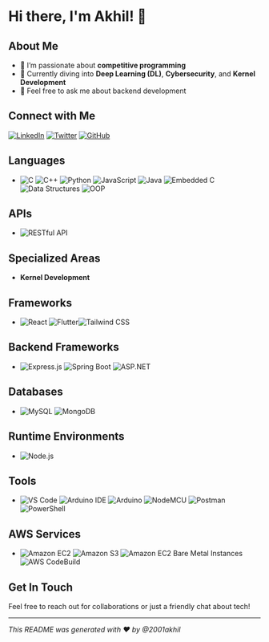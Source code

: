# Hi there, I'm Akhil! 👋

## About Me
- 👀 I’m passionate about **competitive programming**
- 🌱 Currently diving into **Deep Learning (DL)**, **Cybersecurity**, and **Kernel Development**
- 💬 Feel free to ask me about backend development

## Connect with Me
[![LinkedIn](https://img.shields.io/badge/LinkedIn-0077B5?style=for-the-badge&logo=linkedin&logoColor=white)](https://www.linkedin.com/in/akhil-a-8277a51a4/)
[![Twitter](https://img.shields.io/badge/Twitter-1DA1F2?style=for-the-badge&logo=twitter&logoColor=white)](https://twitter.com/yourprofile)
[![GitHub](https://img.shields.io/badge/GitHub-100000?style=for-the-badge&logo=github&logoColor=white)](https://github.com/2001akhil)

## Languages
- ![C](https://img.shields.io/badge/C-00599C?style=for-the-badge&logo=c&logoColor=white) ![C++](https://img.shields.io/badge/C%2B%2B-00599C?style=for-the-badge&logo=c%2B%2B&logoColor=white) ![Python](https://img.shields.io/badge/Python-3776AB?style=for-the-badge&logo=python&logoColor=white) ![JavaScript](https://img.shields.io/badge/JavaScript-F7DF1E?style=for-the-badge&logo=javascript&logoColor=black) ![Java](https://img.shields.io/badge/Java-007396?style=for-the-badge&logo=java&logoColor=white) ![Embedded C](https://img.shields.io/badge/Embedded_C-008080?style=for-the-badge&logo=c&logoColor=white) ![Data Structures](https://img.shields.io/badge/Data_Structures-2bbc8a?style=for-the-badge) ![OOP](https://img.shields.io/badge/OOP-2bbc8a?style=for-the-badge)

## APIs
- ![RESTful API](https://img.shields.io/badge/RESTful%20API-000000?style=for-the-badge&logo=swagger&logoColor=white)

## Specialized Areas
- **Kernel Development**

## Frameworks
- ![React](https://img.shields.io/badge/React-20232A?style=for-the-badge&logo=react&logoColor=61DAFB) ![Flutter](https://img.shields.io/badge/Flutter-02569B?style=for-the-badge&logo=flutter&logoColor=white)![Tailwind CSS](https://img.shields.io/badge/Tailwind_CSS-38B2AC?style=for-the-badge&logo=tailwind-css&logoColor=white)

## Backend Frameworks
-  ![Express.js](https://img.shields.io/badge/Express.js-000000?style=for-the-badge&logo=express&logoColor=white) ![Spring Boot](https://img.shields.io/badge/Spring_Boot-6DB33F?style=for-the-badge&logo=spring&logoColor=white) ![ASP.NET](https://img.shields.io/badge/ASP.NET-512BD4?style=for-the-badge&logo=dotnet&logoColor=white)

## Databases
- ![MySQL](https://img.shields.io/badge/MySQL-4479A1?style=for-the-badge&logo=mysql&logoColor=white) ![MongoDB](https://img.shields.io/badge/MongoDB-47A248?style=for-the-badge&logo=mongodb&logoColor=white)

## Runtime Environments
- ![Node.js](https://img.shields.io/badge/Node.js-339933?style=for-the-badge&logo=nodedotjs&logoColor=white)

## Tools
- ![VS Code](https://img.shields.io/badge/Visual_Studio_Code-007ACC?style=for-the-badge&logo=visual-studio-code&logoColor=white) ![Arduino IDE](https://img.shields.io/badge/Arduino_IDE-00979D?style=for-the-badge&logo=arduino&logoColor=white) ![Arduino](https://img.shields.io/badge/Arduino-00979D?style=for-the-badge&logo=arduino&logoColor=white) ![NodeMCU](https://img.shields.io/badge/NodeMCU-00AAE7?style=for-the-badge&logo=nodemcu&logoColor=white) ![Postman](https://img.shields.io/badge/Postman-FF6C37?style=for-the-badge&logo=postman&logoColor=white) ![PowerShell](https://img.shields.io/badge/PowerShell-5391FE?style=for-the-badge&logo=powershell&logoColor=white)

## AWS Services
- ![Amazon EC2](https://img.shields.io/badge/Amazon%20EC2-FF9900?style=for-the-badge&logo=amazon-aws&logoColor=white) ![Amazon S3](https://img.shields.io/badge/Amazon%20S3-569A31?style=for-the-badge&logo=amazon-s3&logoColor=white) ![Amazon EC2 Bare Metal Instances](https://img.shields.io/badge/Amazon%20EC2%20Bare%20Metal%20Instances-FF9900?style=for-the-badge&logo=amazon-aws&logoColor=white) ![AWS CodeBuild](https://img.shields.io/badge/AWS%20CodeBuild-FF9900?style=for-the-badge&logo=amazon-aws&logoColor=white)


## Get In Touch
Feel free to reach out for collaborations or just a friendly chat about tech!

---

_This README was generated with ❤️ by @2001akhil_
